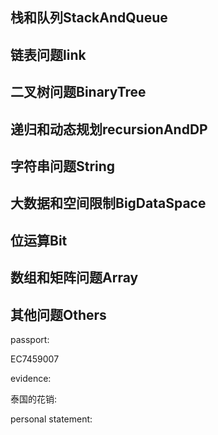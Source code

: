 ## 栈和队列StackAndQueue

## 链表问题link

## 二叉树问题BinaryTree

## 递归和动态规划recursionAndDP

## 字符串问题String

## 大数据和空间限制BigDataSpace

## 位运算Bit

## 数组和矩阵问题Array

## 其他问题Others





passport:

EC7459007

evidence:

泰国的花销:



personal statement:



